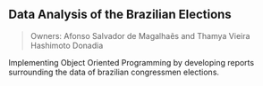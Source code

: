 ## Data Analysis of the Brazilian Elections
> Owners: Afonso Salvador de Magalhaẽs and Thamya Vieira Hashimoto Donadia

Implementing Object Oriented Programming by developing reports surrounding the data of brazilian congressmen elections.
